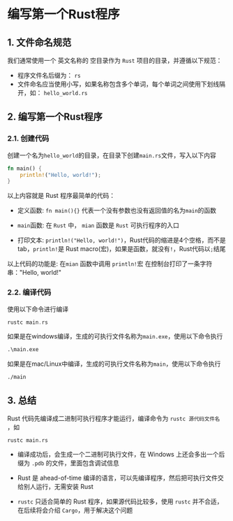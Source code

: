 # 编写第一个Rust程序

## 1. 文件命名规范

我们通常使用一个 英文名称的 空目录作为 `Rust` 项目的目录，并遵循以下规范：

- 程序文件名后缀为： `rs`
- 文件命名应当使用小写，如果名称包含多个单词，每个单词之间使用下划线隔开，如： `hello_world.rs`

## 2. 编写第一个Rust程序

### 2.1. 创建代码

创建一个名为`hello_world`的目录，在目录下创建`main.rs`文件，写入以下内容

```rust
fn main() {
    println!("Hello, world!");
}
```

以上内容就是 Rust 程序最简单的代码：

- 定义函数: `fn main(){}` 代表一个没有参数也没有返回值的名为`main`的函数

- `main`函数: 在 `Rust` 中， `mian` 函数是 `Rust` 可执行程序的入口

- 打印文本: `println!("Hello, world!")`，Rust代码的缩进是4个空格，而不是tab，`println!`是 Rust macro(宏)，如果是函数，就没有`!`，Rust代码以`;`结尾

以上代码的功能是: 在`mian` 函数中调用 `println!`宏 在控制台打印了一条字符串："Hello, world!"

### 2.2. 编译代码

使用以下命令进行编译

```rust
rustc main.rs
```

如果是在windows编译，生成的可执行文件名称为`main.exe`，使用以下命令执行

```bat
.\main.exe
```

如果是在mac/Linux中编译，生成的可执行文件名称为`main`，使用以下命令执行

```shell-script
./main
```

## 3. 总结

Rust 代码先编译成二进制可执行程序才能运行，编译命令为 `rustc 源代码文件名` ，如

```shell-script
rustc main.rs
```

- 编译成功后，会生成一个二进制可执行文件，在 Windows 上还会多出一个后缀为 `.pdb` 的文件，里面包含调试信息

- Rust 是 ahead-of-time 编译的语言，可以先编译程序，然后把可执行文件交给别人运行，无需安装 Rust

- `rustc` 只适合简单的 Rust 程序，如果源代码比较多，使用 `rustc` 并不合适，在后续将会介绍 `Cargo`，用于解决这个问题
